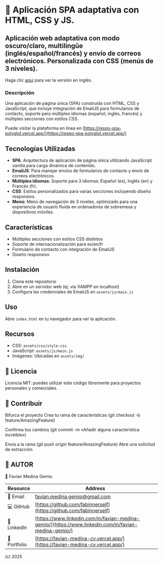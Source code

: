 # 📌 Aplicación SPA adaptativa con HTML, CSS y JS.
## Aplicación web adaptativa con modo oscuro/claro, multilingüe (inglés/español/francés) y envío de correos electrónicos. Personalizada con CSS (menús de 3 niveles).

Haga clic  <a href="README.md">aquí</a> para ver la versión en inglés.

### Descripción

Una aplicación de página única (SPA) construida con HTML, CSS y JavaScript, que incluye integración de EmailJS para formularios de contacto, soporte para múltiples idiomas (español, inglés, francés) y múltiples secciones con estilos CSS.

Puede visitar la plataforma en línea en [https://respo-spa-polyglot.vercel.app/](https://respo-spa-polyglot.vercel.app/)

## Tecnologías Utilizadas

- **SPA**: Arquitectura de aplicación de página única utilizando JavaScript vanilla para carga dinámica de contenido.
- **EmailJS**: Para manejar envíos de formularios de contacto y envío de correos electrónicos.
- **Múltiples Idiomas**: Soporte para 3 idiomas: Español (es), Inglés (en) y Francés (fr).
- **CSS**: Estilos personalizados para varias secciones incluyendo diseño responsivo.
- **Menú:**  Menú de navegación de 3 niveles, optimizado para una experiencia de usuario fluida en ordenadores de sobremesa y dispositivos móviles.

## Características

- Múltiples secciones con estilos CSS distintos
- Soporte de internacionalización para es/en/fr
- Formulario de contacto con integración de EmailJS
- Diseño responsivo

## Instalación

1. Clona este repositorio
2. Abre en un servidor web (ej. vía XAMPP en localhost)
3. Configura las credenciales de EmailJS en `assets/js/main.js`

## Uso

Abre `index.html` en tu navegador para ver la aplicación.

## Recursos

- CSS: `assets/css/style.css`
- JavaScript: `assets/js/main.js`
- Imágenes: Ubicadas en `assets/img/`


## 📜 Licencia
Licencia MIT: puedes utilizar este código libremente para proyectos personales y comerciales.

## 🤝 Contribuir
Bifurca el proyecto
Crea tu rama de características (git checkout -b feature/AmazingFeature)

Confirma tus cambios (git commit -m «Añadir alguna característica increíble»)

Envía a la rama (git push origin feature/AmazingFeature)
Abre una solicitud de extracción


## 🚀 AUTOR
👤 Favian Medina Gemio

| Resource     | Address                            |
|--------------|---------------------------------------------------------------------------------------------------|
|📧 Email     |[favian.medina.gemio@gmail.com](favian.medina.gemio@gmail.com)                                      |
|💻 GitHub    |[https://github.com/fabinnerself](https://github.com/fabinnerself)                       |
|🧠 LinkedIn  |[https://www.linkedin.com/in/favian-medina-gemio/](https://www.linkedin.com/in/favian-medina-gemio/)|
|💼 Portfolio |[https://favian-medina-cv.vercel.app/](https://favian-medina-cv.vercel.app/)|
 

(c) 2025